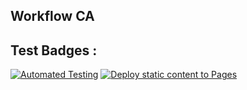 ## Workflow CA

## Test Badges :
[![Automated Testing](https://github.com/John5en/social-media-client/actions/workflows/tests.yml/badge.svg)](https://github.com/John5en/social-media-client/actions/workflows/tests.yml)
[![Deploy static content to Pages](https://github.com/John5en/social-media-client/actions/workflows/pages.yml/badge.svg)](https://github.com/John5en/social-media-client/actions/workflows/pages.yml)
